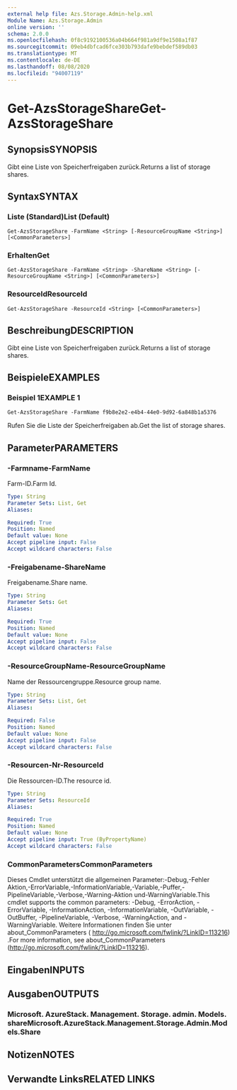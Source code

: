 ```yaml
---
external help file: Azs.Storage.Admin-help.xml
Module Name: Azs.Storage.Admin
online version: ''
schema: 2.0.0
ms.openlocfilehash: 0f8c9192100536a04b664f981a9df9e1508a1f87
ms.sourcegitcommit: 09eb4dbfcad6fce303b793dafe9bebdef589db03
ms.translationtype: MT
ms.contentlocale: de-DE
ms.lasthandoff: 08/08/2020
ms.locfileid: "94007119"
---
```

# <span data-ttu-id="cd1cd-101">Get-AzsStorageShare</span><span class="sxs-lookup"><span data-stu-id="cd1cd-101">Get-AzsStorageShare</span></span>

## <span data-ttu-id="cd1cd-102">Synopsis</span><span class="sxs-lookup"><span data-stu-id="cd1cd-102">SYNOPSIS</span></span>
<span data-ttu-id="cd1cd-103">Gibt eine Liste von Speicherfreigaben zurück.</span><span class="sxs-lookup"><span data-stu-id="cd1cd-103">Returns a list of storage shares.</span></span>

## <span data-ttu-id="cd1cd-104">Syntax</span><span class="sxs-lookup"><span data-stu-id="cd1cd-104">SYNTAX</span></span>

### <span data-ttu-id="cd1cd-105">Liste (Standard)</span><span class="sxs-lookup"><span data-stu-id="cd1cd-105">List (Default)</span></span>
```
Get-AzsStorageShare -FarmName <String> [-ResourceGroupName <String>] [<CommonParameters>]
```

### <span data-ttu-id="cd1cd-106">Erhalten</span><span class="sxs-lookup"><span data-stu-id="cd1cd-106">Get</span></span>
```
Get-AzsStorageShare -FarmName <String> -ShareName <String> [-ResourceGroupName <String>] [<CommonParameters>]
```

### <span data-ttu-id="cd1cd-107">ResourceId</span><span class="sxs-lookup"><span data-stu-id="cd1cd-107">ResourceId</span></span>
```
Get-AzsStorageShare -ResourceId <String> [<CommonParameters>]
```

## <span data-ttu-id="cd1cd-108">Beschreibung</span><span class="sxs-lookup"><span data-stu-id="cd1cd-108">DESCRIPTION</span></span>
<span data-ttu-id="cd1cd-109">Gibt eine Liste von Speicherfreigaben zurück.</span><span class="sxs-lookup"><span data-stu-id="cd1cd-109">Returns a list of storage shares.</span></span>

## <span data-ttu-id="cd1cd-110">Beispiele</span><span class="sxs-lookup"><span data-stu-id="cd1cd-110">EXAMPLES</span></span>

### <span data-ttu-id="cd1cd-111">Beispiel 1</span><span class="sxs-lookup"><span data-stu-id="cd1cd-111">EXAMPLE 1</span></span>
```
Get-AzsStorageShare -FarmName f9b8e2e2-e4b4-44e0-9d92-6a848b1a5376
```

<span data-ttu-id="cd1cd-112">Rufen Sie die Liste der Speicherfreigaben ab.</span><span class="sxs-lookup"><span data-stu-id="cd1cd-112">Get the list of storage shares.</span></span>

## <span data-ttu-id="cd1cd-113">Parameter</span><span class="sxs-lookup"><span data-stu-id="cd1cd-113">PARAMETERS</span></span>

### <span data-ttu-id="cd1cd-114">-Farmname</span><span class="sxs-lookup"><span data-stu-id="cd1cd-114">-FarmName</span></span>
<span data-ttu-id="cd1cd-115">Farm-ID.</span><span class="sxs-lookup"><span data-stu-id="cd1cd-115">Farm Id.</span></span>

```yaml
Type: String
Parameter Sets: List, Get
Aliases:

Required: True
Position: Named
Default value: None
Accept pipeline input: False
Accept wildcard characters: False
```

### <span data-ttu-id="cd1cd-116">-Freigabename</span><span class="sxs-lookup"><span data-stu-id="cd1cd-116">-ShareName</span></span>
<span data-ttu-id="cd1cd-117">Freigabename.</span><span class="sxs-lookup"><span data-stu-id="cd1cd-117">Share name.</span></span>

```yaml
Type: String
Parameter Sets: Get
Aliases:

Required: True
Position: Named
Default value: None
Accept pipeline input: False
Accept wildcard characters: False
```

### <span data-ttu-id="cd1cd-118">-ResourceGroupName</span><span class="sxs-lookup"><span data-stu-id="cd1cd-118">-ResourceGroupName</span></span>
<span data-ttu-id="cd1cd-119">Name der Ressourcengruppe.</span><span class="sxs-lookup"><span data-stu-id="cd1cd-119">Resource group name.</span></span>

```yaml
Type: String
Parameter Sets: List, Get
Aliases:

Required: False
Position: Named
Default value: None
Accept pipeline input: False
Accept wildcard characters: False
```

### <span data-ttu-id="cd1cd-120">-Resourcen-Nr</span><span class="sxs-lookup"><span data-stu-id="cd1cd-120">-ResourceId</span></span>
<span data-ttu-id="cd1cd-121">Die Ressourcen-ID.</span><span class="sxs-lookup"><span data-stu-id="cd1cd-121">The resource id.</span></span>

```yaml
Type: String
Parameter Sets: ResourceId
Aliases:

Required: True
Position: Named
Default value: None
Accept pipeline input: True (ByPropertyName)
Accept wildcard characters: False
```

### <span data-ttu-id="cd1cd-122">CommonParameters</span><span class="sxs-lookup"><span data-stu-id="cd1cd-122">CommonParameters</span></span>
<span data-ttu-id="cd1cd-123">Dieses Cmdlet unterstützt die allgemeinen Parameter:-Debug,-Fehler Aktion,-ErrorVariable,-InformationVariable,-Variable,-Puffer,-PipelineVariable,-Verbose,-Warning-Aktion und-WarningVariable.</span><span class="sxs-lookup"><span data-stu-id="cd1cd-123">This cmdlet supports the common parameters: -Debug, -ErrorAction, -ErrorVariable, -InformationAction, -InformationVariable, -OutVariable, -OutBuffer, -PipelineVariable, -Verbose, -WarningAction, and -WarningVariable.</span></span> <span data-ttu-id="cd1cd-124">Weitere Informationen finden Sie unter about_CommonParameters ( http://go.microsoft.com/fwlink/?LinkID=113216) .</span><span class="sxs-lookup"><span data-stu-id="cd1cd-124">For more information, see about_CommonParameters (http://go.microsoft.com/fwlink/?LinkID=113216).</span></span>

## <span data-ttu-id="cd1cd-125">Eingaben</span><span class="sxs-lookup"><span data-stu-id="cd1cd-125">INPUTS</span></span>

## <span data-ttu-id="cd1cd-126">Ausgaben</span><span class="sxs-lookup"><span data-stu-id="cd1cd-126">OUTPUTS</span></span>

### <span data-ttu-id="cd1cd-127">Microsoft. AzureStack. Management. Storage. admin. Models. share</span><span class="sxs-lookup"><span data-stu-id="cd1cd-127">Microsoft.AzureStack.Management.Storage.Admin.Models.Share</span></span>

## <span data-ttu-id="cd1cd-128">Notizen</span><span class="sxs-lookup"><span data-stu-id="cd1cd-128">NOTES</span></span>

## <span data-ttu-id="cd1cd-129">Verwandte Links</span><span class="sxs-lookup"><span data-stu-id="cd1cd-129">RELATED LINKS</span></span>
